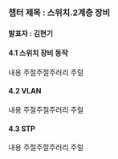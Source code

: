 ### 챕터 제목 : 스위치.2계층 장비

#### 발표자 : 김현기

#### 4.1 스위치 장비 동작

내용 주절주절주러리 주럴

#### 4.2 VLAN

내용 주절주절주러리 주럴

#### 4.3 STP

내용 주절주절주러리 주럴



